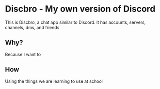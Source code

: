 # Discbro - My own version of Discord
This is Discbro, a chat app similar to Discord.
It has accounts, servers, channels, dms, and friends


## Why?
Because I want to

## How
Using the things we are learning to use at school
